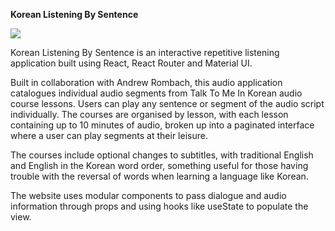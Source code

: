 **Korean Listening By Sentence**

<kbd><img src="/images/korean_screen.gif" /></kbd>

Korean Listening By Sentence is an interactive repetitive listening application built using React, React Router and Material UI.

Built in collaboration with Andrew Rombach, this audio application catalogues individual audio segments from Talk To Me In Korean
audio course lessons. Users can play any sentence or segment of the audio script individually.
The courses are organised by lesson, with each lesson containing up to 10 minutes of audio, broken up into a paginated interface where
a user can play segments at their leisure.

The courses include optional changes to subtitles, with traditional English and English in the Korean word order, something
useful for those having trouble with the reversal of words when learning a language like Korean.

The website uses modular components to pass dialogue and audio information through props and using hooks like useState to populate the view.

